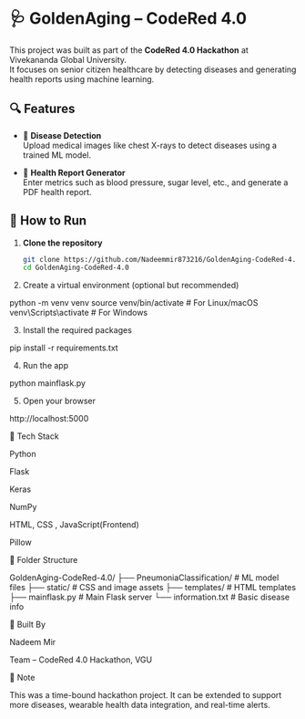 # 🩺 GoldenAging – CodeRed 4.0

This project was built as part of the **CodeRed 4.0 Hackathon** at Vivekananda Global University.  
It focuses on senior citizen healthcare by detecting diseases and generating health reports using machine learning.

## 🔍 Features

- 🧠 **Disease Detection**  
  Upload medical images like chest X-rays to detect diseases using a trained ML model.

- 📄 **Health Report Generator**  
  Enter metrics such as blood pressure, sugar level, etc., and generate a PDF health report.

## 🚀 How to Run

1. **Clone the repository**
   ```bash
   git clone https://github.com/Nadeemmir873216/GoldenAging-CodeRed-4.0.git
   cd GoldenAging-CodeRed-4.0

2. Create a virtual environment (optional but recommended)

python -m venv venv
source venv/bin/activate  # For Linux/macOS
venv\Scripts\activate     # For Windows


3. Install the required packages

pip install -r requirements.txt


4. Run the app

python mainflask.py


5. Open your browser

http://localhost:5000



🧠 Tech Stack

Python

Flask

Keras 

NumPy

HTML, CSS , JavaScript(Frontend)

Pillow


📁 Folder Structure

GoldenAging-CodeRed-4.0/
├── PneumoniaClassification/   # ML model files
├── static/                    # CSS and image assets
├── templates/                 # HTML templates
├── mainflask.py               # Main Flask server
└── information.txt            # Basic disease info

👥 Built By

Nadeem Mir

Team – CodeRed 4.0 Hackathon, VGU


📌 Note

This was a time-bound hackathon project. It can be extended to support more diseases, wearable health data integration, and real-time alerts.

